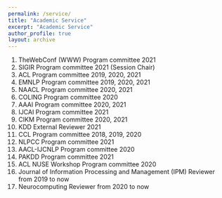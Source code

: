 ```yaml
---
permalink: /service/
title: "Academic Service"
excerpt: "Academic Service"
author_profile: true
layout: archive
---
```


1. TheWebConf (WWW) Program committee 2021 
1. SIGIR Program committee 2021 (Session Chair) 
1. ACL Program committee 2019, 2020, 2021
1. EMNLP Program committee 2019, 2020, 2021
1. NAACL Program committee 2020, 2021
1. COLING Program committee 2020 
1. AAAI Program committee 2020, 2021 
1. IJCAI Program committee 2021 
1. CIKM Program committee 2020, 2021
1. KDD External Reviewer 2021
3. CCL Program committee 2018, 2019, 2020 
4. NLPCC Program committee 2021
5. AACL-IJCNLP Program committee 2020 
6. PAKDD Program committee 2021 
7. ACL NUSE Workshop Program committee 2020 
8. Journal of Information Processing and Management (IPM) Reviewer from 2019 to now
9. Neurocomputing Reviewer from 2020 to now
